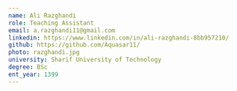 ```yaml
---
name: Ali Razghandi
role: Teaching Assistant
email: a.razghandi11@gmail.com
linkedin: https://www.linkedin.com/in/ali-razghandi-8bb957210/
github: https://github.com/Aquasar11/
photo: razghandi.jpg
university: Sharif University of Technology
degree: BSc
ent_year: 1399
---
```

